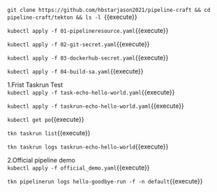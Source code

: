 `git clone https://github.com/hbstarjason2021/pipeline-craft && cd pipeline-craft/tekton && ls -l `{{execute}}      

`kubectl apply -f 01-pipelineresource.yaml`{{execute}}   

`kubectl apply -f 02-git-secret.yaml`{{execute}}  

`kubectl apply -f 03-dockerhub-secret.yaml`{{execute}}   

`kubectl apply -f 04-build-sa.yaml`{{execute}}   

1.Frist Taskrun Test   
`kubectl apply -f task-echo-hello-world.yaml`{{execute}}    

`kubectl apply -f taskrun-echo-hello-world.yaml`{{execute}}     

`kubectl get po`{{execute}}     

`tkn taskrun list`{{execute}}      

`tkn taskrun logs taskrun-echo-hello-world`{{execute}}       

2.Official pipeline demo   
`kubectl apply -f official_demo.yaml`{{execute}}    

`tkn pipelinerun logs hello-goodbye-run -f -n default`{{execute}} 



